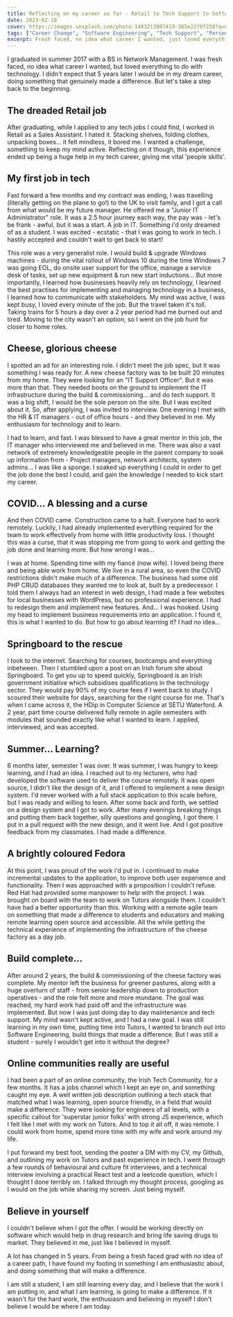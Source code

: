 ```yaml
---
title: Reflecting on my career so far - Retail to Tech Support to Software Engineering
date: 2023-02-18
cover: https://images.unsplash.com/photo-1483213097419-365e22f0f258?q=80&w=2970&auto=format&fit=crop&ixlib=rb-4.0.3&ixid=M3wxMjA3fDB8MHxwaG90by1wYWdlfHx8fGVufDB8fHx8fA%3D%3D
tags: ["Career Change", "Software Engineering", "Tech Support", "Personal Growth", "Career Development", "Technology"]
excerpt: Fresh faced, no idea what career I wanted, just loved everything to do with technology. I didn't expect that 5 years later I would be in my dream career, doing something that genuinely made a difference.
---
```


I graduated in summer 2017 with a BS in Network Management. I was fresh faced, no idea what career I wanted, but loved everything to do with technology. I didn't expect that 5 years later I would be in my dream career, doing something that genuinely made a difference. But let's take a step back to the beginning.

## The dreaded Retail job

After graduating, while I applied to any tech jobs I could find, I worked in Retail as a Sales Assistant. I hated it. Stacking shelves, folding clothes, unpacking boxes... it felt mindless, it bored me. I wanted a challenge, something to keep my mind active. Reflecting on it though, this experience ended up being a huge help in my tech career, giving me vital 'people skills'.

## My first job in tech

Fast forward a few months and my contract was ending, I was travelling (literally getting on the plane to go!) to the UK to visit family, and I got a call from what would be my future manager. He offered me a "Junior IT Administrator" role. It was a 2.5 hour journey each way, the pay was - let's be frank - awful, but it was a start. A job in IT. Something i'd only dreamed of as a student. I was excited - ecstatic - that I was going to work in tech. I hastily accepted and couldn't wait to get back to start!

This role was a very generalist role. I would build & upgrade Windows machines - during the vital rollout of Windows 10 during the time Windows 7 was going EOL, do onsite user support for the office, manage a service desk of tasks, set up new equipment & run new start inductions... But more importantly, I learned how businesses heavily rely on technology, I learned the best practises for implementing and managing technology in a business, I learned how to communicate with stakeholders. My mind was active, I was kept busy, I loved every minute of the job. But the travel taken it's toll. Taking trains for 5 hours a day over a 2 year period had me burned out and tired. Moving to the city wasn't an option, so I went on the job hunt for closer to home roles.

## Cheese, glorious cheese

I spotted an ad for an interesting role. I didn't meet the job spec, but it was something I was ready for. A new cheese factory was to be built 20 minutes from my home. They were looking for an "IT Support Officer". But it was more than that. They needed boots on the ground to implement the IT infrastructure during the build & commissioning... and do tech support. It was a big shift, I would be the sole person on the site. But I was excited about it. So, after applying, I was invited to interview. One evening I met with the HR & IT managers - out of office hours - and they believed in me. My enthusiasm for technology and to learn.

I had to learn, and fast. I was blessed to have a great mentor in this job, the IT manager who interviewed me and believed in me. There was also a vast network of extremely knowledgeable people in the parent company to soak up information from - Project managers, network architects, system admins... I was like a sponge. I soaked up everything I could in order to get the job done the best I could, and gain the knowledge I needed to kick start my career.

## COVID... A blessing and a curse

And then COVID came. Construction came to a halt. Everyone had to work remotely. Luckily, I had already implemented everything required for the team to work effectively from home with little productivity loss. I thought this was a curse, that it was stopping me from going to work and getting the job done and learning more. But how wrong I was...

I was at home. Spending time with my fiancé (now wife). I loved being there and being able work from home. We live in a rural area, so even the COVID restrictions didn't make much of a difference. The business had some old PHP CRUD databases they wanted me to look at, built by a predecessor. I told them I always had an interest in web design, I had made a few websites for local businesses with WordPress, but no professional experience. I had to redesign them and implement new features. And... I was hooked. Using my head to implement business requirements into an application. I found it, this is what I wanted to do. But how to go about learning it? I had no idea...

## Springboard to the rescue

I took to the internet. Searching for courses, bootcamps and everything inbetween. Then I stumbled upon a post on an Irish forum site about Springboard. To get you up to speed quickly, Springboard is an Irish government initiative which subsidises qualifications in the technology sector. They would pay 90% of my course fees if I went back to study. I scoured their website for days, searching for the right course for me. That's when I came across it, the HDip in Computer Science at SETU Waterford. A 2 year, part time course delivered fully remote in agile semesters with modules that sounded exactly like what I wanted to learn. I applied, interviewed, and was accepted.

## Summer... Learning?

6 months later, semester 1 was over. It was summer, I was hungry to keep learning, and I had an idea. I reached out to my lecturers, who had developed the software used to deliver the course remotely. It was open source, I didn't like the design of it, and I offered to implement a new design system. I'd never worked with a full stack application to this scale before, but I was ready and willing to learn. After some back and forth, we settled on a design system and I got to work. After many evenings breaking things and putting them back together, silly questions and googling, I got there. I put in a pull request with the new design, and it went live. And I got positive feedback from my classmates. I had made a difference.

## A brightly coloured Fedora

At this point, I was proud of the work i'd put in. I continued to make incremental updates to the application, to improve both user experience and functionality. Then I was approached with a proposition I couldn't refuse. Red Hat had provided some manpower to help with the project. I was brought on board with the team to work on Tutors alongside them. I couldn't have had a better opportunity than this. Working with a remote agile team on something that made a difference to students and educators and making remote learning open source and accessible. All the while getting the technical experience of implementing the infrastructure of the cheese factory as a day job.

## Build complete...

After around 2 years, the build & commissioning of the cheese factory was complete. My mentor left the business for greener pastures, along with a huge overturn of staff - from senior leadership down to production operatives - and the role felt more and more mundane. The goal was reached, my hard work had paid off and the infrastructure was implemented. But now I was just doing day to day maintenance and tech support. My mind wasn't kept active, and I had a new goal. I was still learning in my own time, putting time into Tutors, I wanted to branch out into Software Engineering, build things that made a difference. But I was still a student - surely I wouldn't get into it without the degree?

## Online communities really are useful

I had been a part of an online community, the Irish Tech Community, for a few months. It has a jobs channel which I kept an eye on, and something caught my eye. A well written job description outlining a tech stack that matched what I was learning, open source friendly, in a field that would make a difference. They were looking for engineers of all levels, with a specific callout for 'superstar junior folks' with strong JS experience, which I felt like I met with my work on Tutors. And to top it all off, it was remote. I could work from home, spend more time with my wife and work around my life.

I put forward my best foot, sending the poster a DM with my CV, my Github, and outlining my work on Tutors and past experience in tech. I went through a few rounds of behavioural and culture fit interviews, and a technical interview involving a practical React test and a leetcode question, which I thought I done terribly on. I talked through my thought process, googling as I would on the job while sharing my screen. Just being myself.

## Believe in yourself

I couldn't believe when I got the offer. I would be working directly on software which would help in drug research and bring life saving drugs to market. They believed in me, just like I believed in myself.

A lot has changed in 5 years. From being a fresh faced grad with no idea of a career path, I have found my footing in something I am enthusiastic about, and doing something that will make a difference.

I am still a student, I am still learning every day, and I believe that the work I am putting in, and what I am learning, is going to make a difference. If it wasn't for the hard work, the enthusiasm and believing in myself I don't believe I would be where I am today.